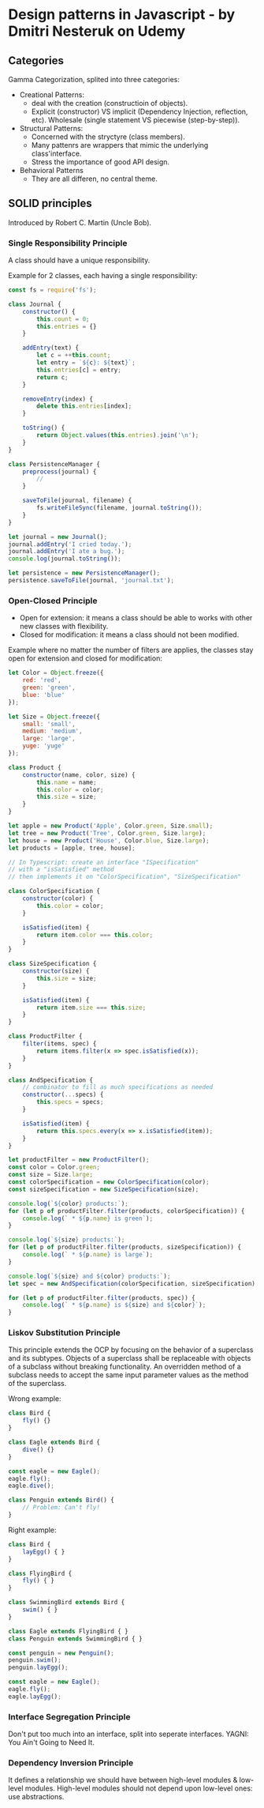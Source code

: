 # Design patterns in Javascript - by Dmitri Nesteruk on Udemy

## Categories
Gamma Categorization, splited into three categories:
- Creational Patterns:
    - deal with the creation (constructioin of objects).
    - Explicit (constructor) VS implicit (Dependency Injection, reflection, etc).
    Wholesale (single statement VS piecewise (step-by-step)).
- Structural Patterns:
    - Concerned with the stryctyre (class members).
    - Many pattenrs are wrappers that mimic the underlying class'interface.
    - Stress the importance of good API design.
- Behavioral Patterns
    - They are all differen, no central theme.

## SOLID principles
Introduced by Robert C. Martin (Uncle Bob).

### Single Responsibility Principle
A class should have a unique responsibility.

Example for 2 classes, each having a single responsibility:
```js
const fs = require('fs');

class Journal {
    constructor() {
        this.count = 0;
        this.entries = {}
    }

    addEntry(text) {
        let c = ++this.count;
        let entry = `${c}: ${text}`;
        this.entries[c] = entry;
        return c;
    }

    removeEntry(index) {
        delete this.entries[index];
    }

    toString() {
        return Object.values(this.entries).join('\n');
    }
}

class PersistenceManager {
    preprocess(journal) {
        //
    }

    saveToFile(journal, filename) {
        fs.writeFileSync(filename, journal.toString());
    }
}

let journal = new Journal();
journal.addEntry('I cried today.');
journal.addEntry('I ate a bug.');
console.log(journal.toString());

let persistence = new PersistenceManager();
persistence.saveToFile(journal, 'journal.txt');
```

### Open-Closed Principle
- Open for extension: it means a class should be able to works with other new classes with flexibility.
- Closed for modification: it means a class should not been modified.

Example where no matter the number of filters are applies, the classes stay open for extension and closed for modification:
```js
let Color = Object.freeze({
    red: 'red',
    green: 'green',
    blue: 'blue'
});

let Size = Object.freeze({
    small: 'small',
    medium: 'medium',
    large: 'large',
    yuge: 'yuge'
});

class Product {
    constructor(name, color, size) {
        this.name = name;
        this.color = color;
        this.size = size;
    }
}

let apple = new Product('Apple', Color.green, Size.small);
let tree = new Product('Tree', Color.green, Size.large);
let house = new Product('House', Color.blue, Size.large);
let products = [apple, tree, house];

// In Typescript: create an interface "ISpecification" 
// with a "isSatisfied" method
// then implements it on "ColorSpecification", "SizeSpecification"

class ColorSpecification {
    constructor(color) {
        this.color = color;
    }

    isSatisfied(item) {
        return item.color === this.color;
    }
}

class SizeSpecification {
    constructor(size) {
        this.size = size;
    }

    isSatisfied(item) {
        return item.size === this.size;
    }
}

class ProductFilter {
    filter(items, spec) {
        return items.filter(x => spec.isSatisfied(x));
    }
}

class AndSpecification {
    // combinator to fill as much specifications as needed
    constructor(...specs) {
        this.specs = specs;
    }

    isSatisfied(item) {
        return this.specs.every(x => x.isSatisfied(item));
    }
}

let productFilter = new ProductFilter();
const color = Color.green;
const size = Size.large;
const colorSpecification = new ColorSpecification(color);
const sizeSpecification = new SizeSpecification(size);

console.log(`${color} products:`);
for (let p of productFilter.filter(products, colorSpecification)) {
    console.log(` * ${p.name} is green`);
}

console.log(`${size} products:`);
for (let p of productFilter.filter(products, sizeSpecification)) {
    console.log(` * ${p.name} is large`);
}

console.log(`${size} and ${color} products:`);
let spec = new AndSpecification(colorSpecification, sizeSpecification);

for (let p of productFilter.filter(products, spec)) {
    console.log(` * ${p.name} is ${size} and ${color}`);
}
```

### Liskov Substitution Principle
This principle extends the OCP by focusing on the behavior of a superclass and its subtypes.
Objects of a superclass shall be replaceable with objects of a subclass without breaking functionality.
An overridden method of a subclass needs to accept the same input parameter values as the method of the superclass.

Wrong example:
```js
class Bird {
    fly() {}
}

class Eagle extends Bird {
    dive() {}
}

const eagle = new Eagle();
eagle.fly();
eagle.dive();

class Penguin extends Bird() {
    // Problem: Can't fly! 
}
```

Right example:
```js
class Bird {
    layEgg() { }
}

class FlyingBird {
    fly() { }
}

class SwimmingBird extends Bird {
    swim() { }
}

class Eagle extends FlyingBird { }
class Penguin extends SwimmingBird { }

const penguin = new Penguin();
penguin.swim();
penguin.layEgg();

const eagle = new Eagle();
eagle.fly();
eagle.layEgg();
```

### Interface Segregation Principle
Don't put too much into an interface, split into seperate interfaces.
YAGNI: You Ain't Going to Need It.

### Dependency Inversion Principle
It defines a relationship we should have between high-level modules & low-level modules.
High-level modules should not depend upon low-level ones: use abstractions.
